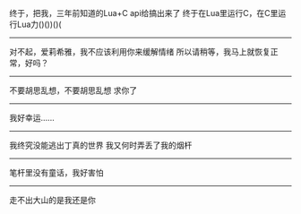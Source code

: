 终于，把我，三年前知道的Lua+C api给搞出来了
终于在Lua里运行C，在C里运行Lua力()())()(

---

对不起，爱莉希雅，我不应该利用你来缓解情绪
所以请稍等，我马上就恢复正常，好吗？

---

不要胡思乱想，不要胡思乱想
求你了

---

我好幸运......

---

我终究没能逃出丁真的世界
我又何时弄丢了我的烟杆

---

笔杆里没有童话，我好害怕

---

走不出大山的是我还是你

